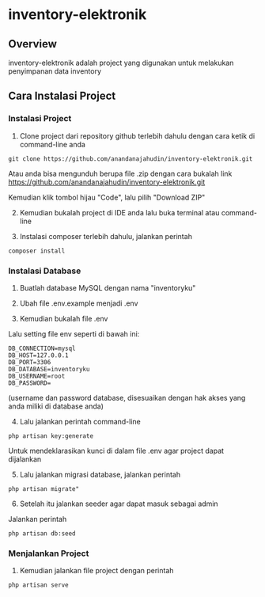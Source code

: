 # inventory-elektronik

## Overview

inventory-elektronik adalah project yang digunakan untuk melakukan penyimpanan data inventory

## Cara Instalasi Project

### Instalasi Project

1. Clone project dari repository github terlebih dahulu dengan cara ketik di command-line anda

```
git clone https://github.com/anandanajahudin/inventory-elektronik.git
```

Atau anda bisa mengunduh berupa file .zip dengan cara bukalah link https://github.com/anandanajahudin/inventory-elektronik.git

Kemudian klik tombol hijau "Code", lalu pilih "Download ZIP"

2. Kemudian bukalah project di IDE anda lalu buka terminal atau command-line

3. Instalasi composer terlebih dahulu, jalankan perintah

```
composer install
```

### Instalasi Database

1. Buatlah database MySQL dengan nama "inventoryku"

2. Ubah file .env.example menjadi .env

3. Kemudian bukalah file .env

Lalu setting file env seperti di bawah ini:

```
DB_CONNECTION=mysql
DB_HOST=127.0.0.1
DB_PORT=3306
DB_DATABASE=inventoryku
DB_USERNAME=root
DB_PASSWORD=
```

(username dan password database, disesuaikan dengan hak akses yang anda miliki di database anda)

4. Lalu jalankan perintah command-line

```
php artisan key:generate
```

Untuk mendeklarasikan kunci di dalam file .env agar project dapat dijalankan

5. Lalu jalankan migrasi database, jalankan perintah

```
php artisan migrate"
```

6. Setelah itu jalankan seeder agar dapat masuk sebagai admin

Jalankan perintah

```
php artisan db:seed
```

### Menjalankan Project

1. Kemudian jalankan file project dengan perintah

```
php artisan serve
```
